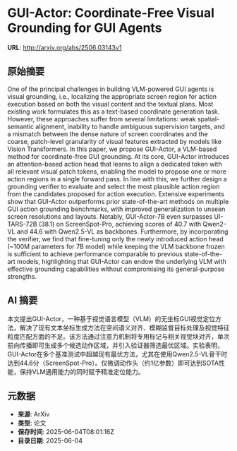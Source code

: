 # GUI-Actor: Coordinate-Free Visual Grounding for GUI Agents

**URL**: http://arxiv.org/abs/2506.03143v1

## 原始摘要

One of the principal challenges in building VLM-powered GUI agents is visual
grounding, i.e., localizing the appropriate screen region for action execution
based on both the visual content and the textual plans. Most existing work
formulates this as a text-based coordinate generation task. However, these
approaches suffer from several limitations: weak spatial-semantic alignment,
inability to handle ambiguous supervision targets, and a mismatch between the
dense nature of screen coordinates and the coarse, patch-level granularity of
visual features extracted by models like Vision Transformers. In this paper, we
propose GUI-Actor, a VLM-based method for coordinate-free GUI grounding. At its
core, GUI-Actor introduces an attention-based action head that learns to align
a dedicated <actor> token with all relevant visual patch tokens, enabling the
model to propose one or more action regions in a single forward pass. In line
with this, we further design a grounding verifier to evaluate and select the
most plausible action region from the candidates proposed for action execution.
Extensive experiments show that GUI-Actor outperforms prior state-of-the-art
methods on multiple GUI action grounding benchmarks, with improved
generalization to unseen screen resolutions and layouts. Notably, GUI-Actor-7B
even surpasses UI-TARS-72B (38.1) on ScreenSpot-Pro, achieving scores of 40.7
with Qwen2-VL and 44.6 with Qwen2.5-VL as backbones. Furthermore, by
incorporating the verifier, we find that fine-tuning only the newly introduced
action head (~100M parameters for 7B model) while keeping the VLM backbone
frozen is sufficient to achieve performance comparable to previous
state-of-the-art models, highlighting that GUI-Actor can endow the underlying
VLM with effective grounding capabilities without compromising its
general-purpose strengths.
</actor>

## AI 摘要

本文提出GUI-Actor，一种基于视觉语言模型（VLM）的无坐标GUI视觉定位方法，解决了现有文本坐标生成方法在空间语义对齐、模糊监督目标处理及视觉特征粒度匹配方面的不足。该方法通过注意力机制将专用<actor>标记与相关视觉块对齐，单次前向传播即可生成多个候选动作区域，并引入验证器筛选最优区域。实验表明，GUI-Actor在多个基准测试中超越现有最优方法，尤其在使用Qwen2.5-VL骨干时达到44.6分（ScreenSpot-Pro）。仅微调动作头（约1亿参数）即可达到SOTA性能，保持VLM通用能力的同时赋予精准定位能力。</actor>

## 元数据

- **来源**: ArXiv
- **类型**: 论文
- **保存时间**: 2025-06-04T08:01:16Z
- **目录日期**: 2025-06-04
